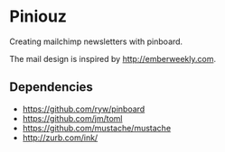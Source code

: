 Piniouz
=======

Creating mailchimp newsletters with pinboard.

The mail design is inspired by <http://emberweekly.com>.


Dependencies
------------

- <https://github.com/ryw/pinboard>
- <https://github.com/jm/toml>
- <https://github.com/mustache/mustache>
- <http://zurb.com/ink/>
